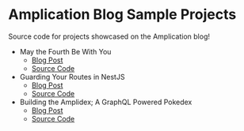 # Amplication Blog Sample Projects

Source code for projects showcased on the Amplication blog!

- May the Fourth Be With You
  - [Blog Post](https://amplication.com/blog/may-the-fourth-be-with-you)
  - [Source Code](./may-the-fourth-be-with-you)
- Guarding Your Routes in NestJS
  - [Blog Post](https://amplication.com/blog/guarding-your-routes-in-nestjs)
  - [Source Code](./nestjs-guards)
- Building the Amplidex; A GraphQL Powered Pokedex
  - [Blog Post](https://amplication.com/blog/building-the-amplidex-a-graphql-powered-pokedex)
  - [Source Code](./amplidex)
